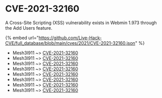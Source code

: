 # CVE-2021-32160

A Cross-Site Scripting (XSS) vulnerability exists in Webmin 1.973 through the Add Users feature.

{% embed url="https://github.com/Live-Hack-CVE/full_database/blob/main/cves/2021/CVE-2021-32160.json" %}


* Mesh3l911 ~> [CVE-2021-32160](https://www.alice-snow.ru/2021/database/cve-2021-32160/cve-2021-32160-mesh3l911)
* Mesh3l911 ~> [CVE-2021-32160](https://www.alice-snow.ru/2021/database/cve-2021-32160/cve-2021-32160-mesh3l911)
* Mesh3l911 ~> [CVE-2021-32160](https://www.alice-snow.ru/2021/database/cve-2021-32160/cve-2021-32160-mesh3l911)
* Mesh3l911 ~> [CVE-2021-32160](https://www.alice-snow.ru/2021/database/cve-2021-32160/cve-2021-32160-mesh3l911)
* Mesh3l911 ~> [CVE-2021-32160](https://www.alice-snow.ru/2021/database/cve-2021-32160/cve-2021-32160-mesh3l911)
* Mesh3l911 ~> [CVE-2021-32160](https://www.alice-snow.ru/2021/database/cve-2021-32160/cve-2021-32160-mesh3l911)
* Mesh3l911 ~> [CVE-2021-32160](https://www.alice-snow.ru/2021/database/cve-2021-32160/cve-2021-32160-mesh3l911)
* Mesh3l911 ~> [CVE-2021-32160](https://www.alice-snow.ru/2021/database/cve-2021-32160/cve-2021-32160-mesh3l911)